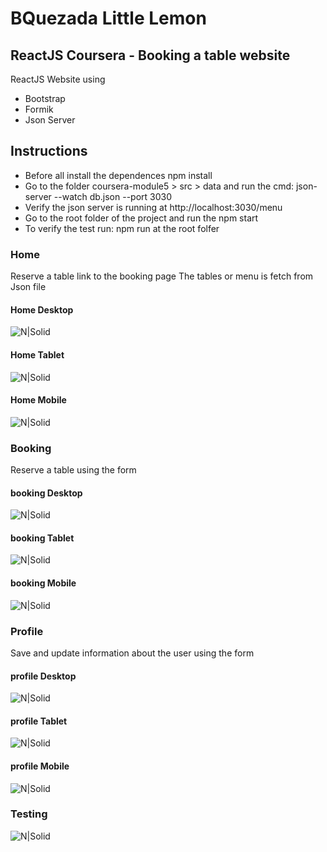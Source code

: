 # BQuezada Little Lemon 
## ReactJS Coursera - Booking a table website

ReactJS Website using 

- Bootstrap
- Formik
- Json Server

## Instructions

- Before all install the dependences npm install
- Go to the folder coursera-module5 > src > data and run the cmd: json-server --watch db.json --port 3030
- Verify the json server is running at http://localhost:3030/menu
- Go to the root folder of the project and run the npm start
- To verify the test run: npm run at the root folfer


### Home
Reserve a table link to the booking page
The tables or menu is fetch from Json file

#### Home Desktop
![N|Solid](images/desktop-home.png)

#### Home Tablet
![N|Solid](images/desktop-tablet.png)

#### Home Mobile
![N|Solid](images/desktop-mobile.png)

### Booking
Reserve a table using the form

#### booking Desktop
![N|Solid](images/booking-desktop.png)

#### booking Tablet
![N|Solid](images/booking-tablet.png)

#### booking Mobile
![N|Solid](images/booking-mobile.png)

### Profile
Save and update information about the user using the form

#### profile Desktop
![N|Solid](images/profile-desktop.png)

#### profile Tablet
![N|Solid](images/profile-tablet.png)

#### profile Mobile
![N|Solid](images/profile-mobile.png)

### Testing
![N|Solid](images/testing.png)
